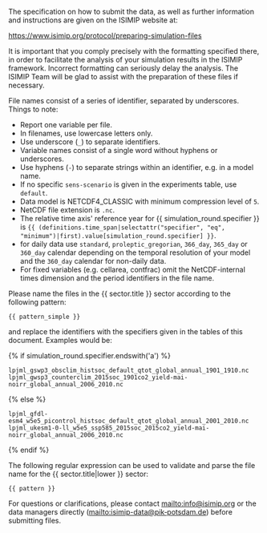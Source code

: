 The specification on how to submit the data, as well as further information and instructions are given on the ISIMIP website at:

<https://www.isimip.org/protocol/preparing-simulation-files>

It is important that you comply precisely with the formatting specified there, in order to facilitate the analysis of your simulation results in the ISIMIP framework. Incorrect formatting can
seriously delay the analysis. The ISIMIP Team will be glad to assist with the preparation of these files if necessary.

File names consist of a series of identifier, separated by underscores. Things to note:

* Report one variable per file.
* In filenames, use lowercase letters only.
* Use underscore (`_`) to separate identifiers.
* Variable names consist of a single word without hyphens or underscores.
* Use hyphens (`-`) to separate strings within an identifier, e.g. in a model name.
* If no specific `sens-scenario` is given in the experiments table, use `default`.
* Data model is NETCDF4_CLASSIC with minimum compression level of `5`.
* NetCDF file extension is `.nc`.
* The relative time axis' reference year for {{ simulation_round.specifier }} is `{{ (definitions.time_span|selectattr("specifier", "eq", "minimum")|first).value[simulation_round.specifier] }}`.
* for daily data use `standard`, `proleptic_gregorian`, `366_day`, `365_day` or `360_day` calendar depending on the temporal resolution of your model and the `360_day` calendar for non-daily data.
* For fixed variables (e.g. cellarea, contfrac) omit the NetCDF-internal times dimension and the period identifiers in the file name.


Please name the files in the {{ sector.title }} sector according to the following pattern:

```
{{ pattern_simple }}
```

and replace the identifiers with the specifiers given in the tables of this document. Examples would be:

{% if simulation_round.specifier.endswith('a') %}
```
lpjml_gswp3_obsclim_histsoc_default_qtot_global_annual_1901_1910.nc
lpjml_gwsp3_counterclim_2015soc_1901co2_yield-mai-noirr_global_annual_2006_2010.nc
```
{% else %}
```
lpjml_gfdl-esm4_w5e5_picontrol_histsoc_default_qtot_global_annual_2001_2010.nc
lpjml_ukesm1-0-ll_w5e5_ssp585_2015soc_2015co2_yield-mai-noirr_global_annual_2006_2010.nc
```
{% endif %}

The following regular expression can be used to validate and parse the file name for the {{ sector.title|lower }} sector:

```
{{ pattern }}
```

For questions or clarifications, please contact <mailto:info@isimip.org> or the data managers directly (<mailto:isimip-data@pik‐potsdam.de>) before submitting files.
